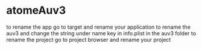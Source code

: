 # atomeAuv3
to rename the app go to target and rename your application
to rename the auv3 and change the string under name key in info.plist in the auv3 folder
to rename the project go to project browser and rename your project

